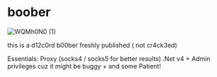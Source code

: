 # boober
![WQMh0N0 (1)](https://github.com/Botez4u/boober/assets/165505254/dd2ef3bd-ab0a-4721-b5c4-aec2e47cd703)


this is a d12c0rd b00ber freshly published ( not cr4ck3ed)

Essentials: 
Proxy (socks4 / socks5 for better results)
.Net v4 + Admin privileges cuz it might be buggy +
and some Patient!
